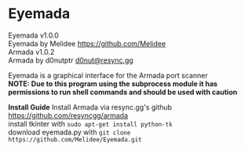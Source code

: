 # Eyemada  
Eyemada v1.0.0  
Eyemada by Melidee <https://github.com/Melidee>  
Armada v1.0.2  
Armada by d0nutptr <d0nut@resync.gg>  

Eyemada is a graphical interface for the Armada port scanner  
**NOTE: Due to this program using the subprocess module it has permissions to run shell commands and should be used with caution**

**Install Guide**
    Install Armada via resync.gg's github <https://github.com/resyncgg/armada>  
    install tkinter with `sudo apt-get install python-tk`  
    download eyemada.py with `git clone https://github.com/Melidee/Eyemada.git`  
